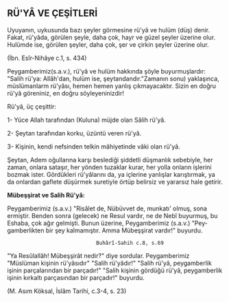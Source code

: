 ## RÜ'YÂ VE ÇEŞİTLERİ

Uyuyanın, uykusunda bazı şeyler görmesine rü'yâ ve hulüm (düş) denir. Fakat, rü'yâda, görülen şeyle, daha çok, hayr ve güzel şeyler üzerine olur. Hulümde ise, gö­rülen şeyler, daha çok, şer ve çirkin şeyler üzerine olur.

(İbn. Esîr-Nihâye c.1, s. 434)

Peygamberimiz(s.a.v.), rü'yâ ve hulüm hakkında şöyle buyurmuşlardır: "Salih rü'ya: Allâh'dan, hulüm ise, şeytandandır."Zamanın sonu) yaklaşınca, müslümanlarm rü'yâsı, hemen hemen yanlış çıkmayacaktır. Sizin en doğ­ru rü'yâ göreniniz, en doğru söyleyeninizdir!

Rü'yâ, üç çeşittir:

1- Yüce Allah tarafından (Kuluna) müjde olan Sâlih rü'yâ.

2- Şeytan tarafından korku, üzüntü veren rü'yâ.

3- Kişinin, kendi nefsinden telkin mâhiyetinde vâki olan rü'yâ.

Şeytan, Adem oğullarına karşı beslediği şiddetli düş­manlık sebebiyle, her zaman, onlara sataşır, her yönden tuzaklar kurar, her yolla onların işlerini bozmak ister. Gördükleri rü'yâlarını da, ya içlerine yanlışlar karıştır­mak, ya da onlardan gaflete düşürmek suretiyle örtüp belirsiz ve yararsız hale getirir.

**Mübeşşirat ve Salih Rü'yâ:**

Peygamberimiz (s.a.v.) "Risâlet de, Nübüvvet de, munkatı' olmuş, sona ermiştir. Benden sonra (gelecek) ne Resul vardır, ne de Nebî buyurmuş, bu Eshaba, çok ağır gelmişti. Bunun üzerine, Peygamberimiz (s.a.v.) "Pey­gamberlikten bir şey kalmamıştır. Amma Mübeşşirat vardır!" buyurdu.

                                 Buhârî-Sahih c.8, s.69

"Ya Resûlallâh! Mübeşşirât nedir?" diye sordular. Peygamberimiz "Müslüman kişinin rü'yâsıdır" "Salih rü'yâdır!" "Salih rü'yâ, peygamberlik işinin parçalarından bir parçadır!" "Salih kişinin gördüğü rü'yâ, peygamberlik işinin kırkaltı parçasından bir parçadır!" buyurdu.

(M. Asım Köksal, İslâm Tarihi, c.3-4, s. 23)
